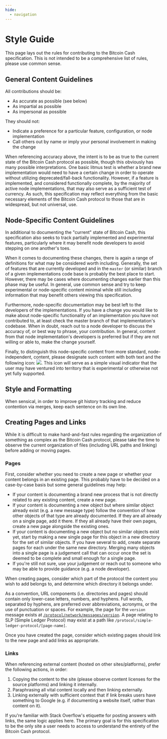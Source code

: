 ```yaml
---
hide:
  - navigation
---
```


# Style Guide

This page lays out the rules for contributing to the Bitcoin Cash specification.
This is not intended to be a comprehensive list of rules, please use common sense.

## General Content Guidelines

All contributions should be:

 - As accurate as possible (see below)
 - As impartial as possible
 - As impersonal as possible

They should not:

- Indicate a preference for a particular feature, configuration, or node implementation
- Call others out by name or imply your personal involvement in making the change

When referencing accuracy above, the intent is to be as true to the current state of the Bitcoin Cash protocol as possible, though this obviously has many possible interpretations.
One basic litmus test is whether a brand new implementation would need to have a certain change in order to operate without utilizing deprecated/fall-back functionality.
However, if a feature is implemented, and considered functionally complete, by the majority of active node implementations, that may also serve as a sufficient test of currency.
As such, this specification may reflect everything from the basic necessary elements of the Bitcoin Cash protocol to those that are in widespread, but not universal, use.

## Node-Specific Content Guidelines

In additional to documenting the "current" state of Bitcoin Cash, this specification also seeks to track partially implemented and experimental features, particularly where it may benefit node developers to avoid stepping on one another's toes.

When it comes to documenting these changes, there is again a range of definitions for what may be considered worth including.
Generally, the set of features that are currently developed and in the <code>master</code> (or similar) branch of a given implementations code base is probably the best place to start.
However, there may be cases where documenting changes earlier than this phase may be useful.
In general, use common sense and try to keep experimental or node-specific content minimal while still including information that may benefit others viewing this specification.

Furthermore, node-specific documentation may be best left to the developers of the implementations.
If you have a change you would like to make about node-specific functionality of an implementation you have not contributed to, at least check the master branch of that implementation's codebase.
When in doubt, reach out to a node developer to discuss the accuracy of, or best way to phrase, your contribution.
In general, content from that node implementation's developers is preferred but if they are not willing or able to, make the change yourself.

Finally, to distinguish this node-specific content from more standard, node-independent, content, please designate such content with both text and the following icon: <img src="/_static_/images/warning.png">.
This icon will serve as a simple visual indicator that the user may have ventured into territory that is experimental or otherwise not yet fully supported.

## Style and Formatting

When sensical, in order to improve git history tracking and reduce contention via merges, keep each sentence on its own line.

## Creating Pages and Links

While it is difficult to make hard-and-fast rules regarding the organization of something as complex as the Bitcoin Cash protocol, please take the time to observe the current organization of files (including URL paths and linking) before adding or moving pages.

### Pages

First, consider whether you need to create a new page or whether your content belongs in an existing page.
This probably have to be decided on a case-by-case basis but some general guidelines may help:

 - If your content is documenting a brand new process that is not directly related to any existing content, create a new page.
 - If your content is documenting a new object but where similar object already exist (e.g. a new message type) follow the convention of how other objects of that type are already documented.
If they are all already on a single page, add it there.
If they all already have their own pages, create a new page alongside the existing ones.
 - If your content is documenting a new object but no similar objects exist yet, start by making a new single page for this object in a new directory for the set of similar objects.
If you have several to add, create separate pages for each under the same new directory.
Merging many objects into a single page is a judgement call that can occur once the set is deemed to be complete and small enough for a single page.
 - If you're still not sure, use your judgement or reach out to someone who may be able to provide guidance (e.g. a node developer).

When creating pages, consider which part of the protocol the content you wish to add belongs to, and determine which directory it belongs under.

As a convention, URL components (i.e. directories and pages) should contain only lower-case letters, numbers, and hyphens.
Full words, separated by hyphens, are preferred over abbreviations, acronyms, or the use of punctuation or spaces.
For example, the page for the <code>version</code> message exists at [<code>/protocol/network/messages/version</code>](/protocol/network/messages/version).
A page relating to SLP (Simple Ledger Protocol) may exist at a path like <code>/protocol/simple-ledger-protocol/[page-name]</code>.

Once you have created the page, consider which existing pages should link to the new page and add links as appropriate.

### Links

When referencing external content (hosted on other sites/platforms), prefer the following actions, in order:

 1. Copying the content to the site (please observe content licenses for the source platforms) and linking it internally.
 2. Paraphrasing all vital content locally and then linking externally.
 3. Linking externally with sufficient context that if link breaks users have something to Google (e.g. if documenting a website itself, rather than content on it).

If you're familiar with Stack Overflow's etiquette for posting answers with links, the same logic applies here.
The primary goal is for this specification to be the only site a user needs to access to understand the entirety of the Bitcoin Cash protocol.
